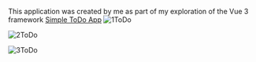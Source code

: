 This application was created by me as part of my exploration of the Vue 3 framework
<a href="https://vue3-simple-to-do-app.vercel.app/">Simple ToDo App</a>
![1ToDo](https://github.com/DaranDachte/Vue3SimpleToDoApp/assets/96144068/448b676f-80f6-4345-8144-376958953a5e)


![2ToDo](https://github.com/DaranDachte/Vue3SimpleToDoApp/assets/96144068/3dda830e-2737-4e96-85aa-bd62006579ae)

![3ToDo](https://github.com/DaranDachte/Vue3SimpleToDoApp/assets/96144068/27d71d65-e1c0-424e-baf7-f8895d78cbf9)

